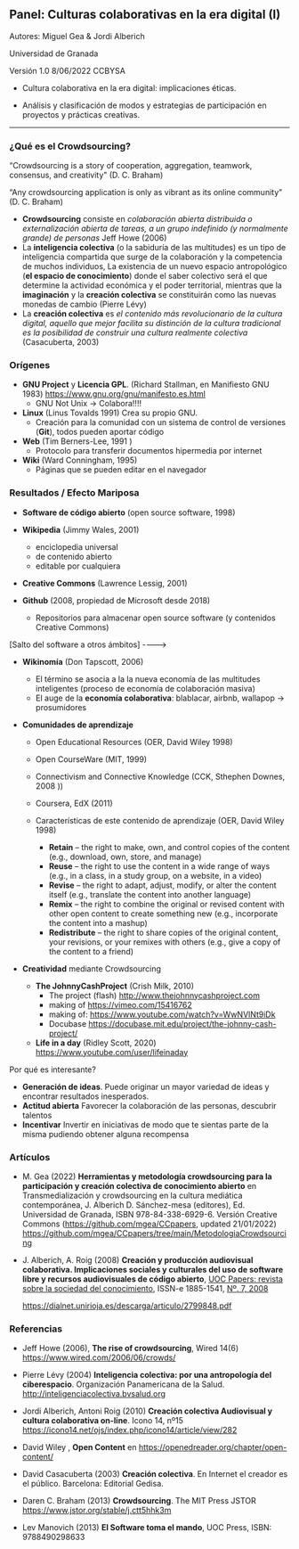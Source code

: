 ## Panel: Culturas colaborativas en la era digital (I)

Autores: Miguel Gea & Jordi Alberich

Universidad de Granada

Versión 1.0 8/06/2022 CCBYSA 


* Cultura colaborativa en la era digital: implicaciones éticas.

* Análisis y clasificación de modos y estrategias de participación en proyectos y prácticas creativas.

----



### ¿Qué es el Crowdsourcing?

“Crowdsourcing is a story of cooperation, aggregation, teamwork, consensus, and creativity" (D. C. Braham)

“Any crowdsourcing application is only as vibrant as its online community"  (D. C. Braham)





* **Crowdsourcing** consiste en *colaboración abierta distribuida o externalización abierta de tareas, a un grupo indefinido (y normalmente grande) de personas* Jeff Howe (2006) 
* La **inteligencia colectiva** (o la sabiduría de las multitudes) es un tipo de inteligencia compartida que surge de la colaboración y la competencia de muchos individuos, La existencia de un nuevo espacio antropológico (**el espacio de conocimiento**) donde el saber colectivo será el que determine la actividad económica y el poder territorial, mientras que la **imaginación** y la **creación colectiva** se constituirán como las nuevas monedas de cambio (Pierre Lévy)
* La **creación colectiva** es *el contenido más revolucionario de la cultura digital, aquello que mejor facilita su distinción de la cultura tradicional es la posibilidad de construir una cultura realmente colectiva* (Casacuberta, 2003) 



### **Orígenes**

* **GNU Project** y **Licencia GPL**. (Richard Stallman, en Manifiesto GNU 1983) https://www.gnu.org/gnu/manifesto.es.html
  * GNU Not Unix -> Colabora!!!! 
* **Linux**  (Linus Tovalds 1991) Crea su propio GNU. 
  * Creación para la comunidad con un sistema de control de versiones (**Git**), todos pueden aportar código
* **Web** (Tim Berners-Lee, 1991 )
  * Protocolo para transferir documentos hipermedia por internet  
* **Wiki** (Ward Conningham, 1995)
  *  Páginas que se pueden editar en el navegador 



### **Resultados / Efecto Mariposa**

* **Software de código abierto** (open source software, 1998)  
* **Wikipedia** (Jimmy Wales, 2001)
  * enciclopedia universal 
  * de contenido abierto 
  * editable por cualquiera
* **Creative Commons** (Lawrence Lessig, 2001)

* **Github** (2008, propiedad de Microsoft desde 2018) 
  * Repositorios para almacenar open source software (y contenidos Creative Commons) 



[Salto del software a otros ámbitos] ---->

* **Wikinomía** (Don Tapscott, 2006) 
  * El término se asocia a la la nueva economía de las multitudes inteligentes (proceso de economía de colaboración masiva) 
  * El auge de la **economía colaborativa**: blablacar, airbnb, wallapop -> prosumidores



* **Comunidades de aprendizaje**

  * Open Educational Resources (OER, David Wiley 1998)
  * Open CourseWare (MIT, 1999)
  * Connectivism and Connective Knowledge (CCK, Sthephen Downes, 2008 ))
  * Coursera, EdX (2011)

  

  * Características de este contenido de aprendizaje (OER, David Wiley 1998)
    * **Retain** – the right to make, own, and control copies of the content (e.g., download, own, store, and manage)
    * **Reuse** – the right to use the content in a wide range of ways (e.g., in a class, in a study group, on a website, in a video)
    * **Revise** – the right to adapt, adjust, modify, or alter the content itself (e.g., translate the content into another language)
    * **Remix** – the right to combine the original or revised content with other open content to create something new (e.g., incorporate the content into a mashup)
    * **Redistribute** – the right to share copies of the original content, your revisions, or your remixes with others (e.g., give a copy of the content to a friend)





* **Creatividad** mediante Crowdsourcing
  * **The JohnnyCashProject** (Crish Milk, 2010)
    * The project (flash) http://www.thejohnnycashproject.com
    * making of https://vimeo.com/15416762
    * making of: https://www.youtube.com/watch?v=WwNVlNt9iDk
    * Docubase https://docubase.mit.edu/project/the-johnny-cash-project/
  * **Life in a day** (Ridley Scott, 2020) https://www.youtube.com/user/lifeinaday





Por qué es interesante?

- **Generación de ideas**. Puede originar un mayor variedad de ideas y encontrar resultados inesperados.
- **Actitud abierta** Favorecer la colaboración de las personas, descubrir talentos 
- **Incentivar** Invertir en iniciativas de modo que te sientas parte de la misma pudiendo obtener alguna recompensa  


### Artículos

*  M. Gea (2022) **Herramientas y metodología crowdsourcing para la participación y creación colectiva de conocimiento abierto** en Transmedialización y crowdsourcing en la cultura mediática contemporánea, J. Alberich D. Sánchez-mesa (editores), Ed. Universidad de Granada, ISBN 978-84-338-6929-6. Versión Creative Commons (https://github.com/mgea/CCpapers, updated 21/01/2022)
  https://github.com/mgea/CCpapers/tree/main/MetodologiaCrowdsourcing

* J. Alberich,  A. Roig (2008) **Creación y producción audiovisual colaborativa. Implicaciones sociales y culturales del uso de software libre y recursos audiovisuales de código abierto**,  [UOC Papers: revista sobre la sociedad del conocimiento](https://dialnet.unirioja.es/servlet/revista?codigo=6760), ISSN-e 1885-1541, [Nº. 7, 2008](https://dialnet.unirioja.es/ejemplar/207389)

  https://dialnet.unirioja.es/descarga/articulo/2799848.pdf


### Referencias

* Jeff Howe (2006), **The rise of crowdsourcing**, Wired 14(6)   https://www.wired.com/2006/06/crowds/
* Pierre Lévy (2004) **Inteligencia colectiva: por una antropología del ciberespacio**. Organización Panamericana de la Salud. http://inteligenciacolectiva.bvsalud.org

* Jordi Alberich, Antoni Roig (2010) **Creación colectiva Audiovisual y cultura colaborativa on-line**. Icono 14, nº15 https://icono14.net/ojs/index.php/icono14/article/view/282
* David Wiley , **Open Content** en  https://openedreader.org/chapter/open-content/
* David Casacuberta (2003) **Creación colectiva**. En Internet el creador es el público. Barcelona: Editorial Gedisa.
* Daren C. Braham (2013) **Crowdsourcing**. The MIT Press JSTOR https://www.jstor.org/stable/j.ctt5hhk3m
* Lev Manovich (2013) **El Software toma el mando**, UOC Press, ISBN: 9788490298633









